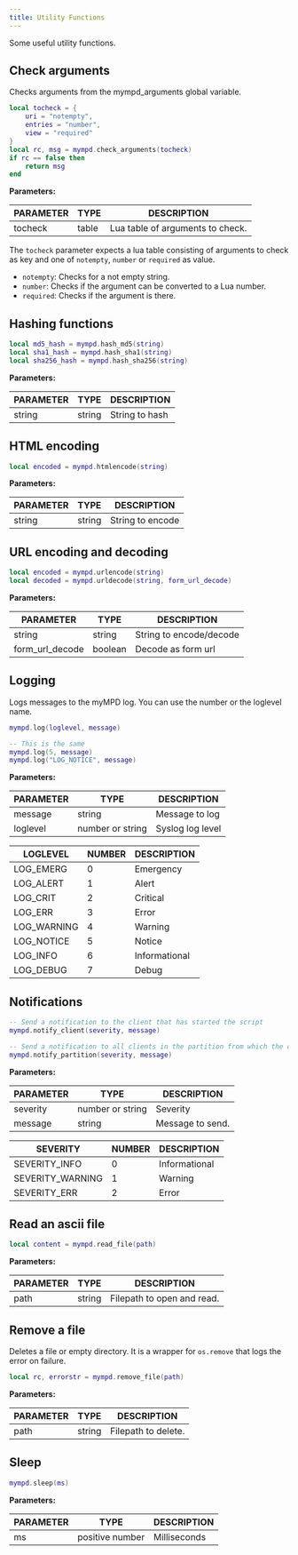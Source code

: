 ```yaml
---
title: Utility Functions
---
```


Some useful utility functions.

## Check arguments

Checks arguments from the mympd_arguments global variable.

```lua
local tocheck = {
    uri = "notempty",
    entries = "number",
    view = "required"
}
local rc, msg = mympd.check_arguments(tocheck)
if rc == false then
    return msg
end
```

**Parameters:**

| PARAMETER | TYPE | DESCRIPTION |
| --------- | ---- | ----------- |
| tocheck | table | Lua table of arguments to check. |

The `tocheck` parameter expects a lua table consisting of arguments to check as key and one of `notempty`, `number` or `required` as value.

- `notempty`: Checks for a not empty string.
- `number`: Checks if the argument can be converted to a Lua number.
- `required`: Checks if the argument is there.

## Hashing functions

```lua
local md5_hash = mympd.hash_md5(string)
local sha1_hash = mympd.hash_sha1(string)
local sha256_hash = mympd.hash_sha256(string)
```

**Parameters:**

| PARAMETER | TYPE | DESCRIPTION |
| --------- | ---- | ----------- |
| string | string | String to hash |

## HTML encoding

```lua
local encoded = mympd.htmlencode(string)
```

**Parameters:**

| PARAMETER | TYPE | DESCRIPTION |
| --------- | ---- | ----------- |
| string | string | String to encode |

## URL encoding and decoding

```lua
local encoded = mympd.urlencode(string)
local decoded = mympd.urldecode(string, form_url_decode)
```

**Parameters:**

| PARAMETER | TYPE | DESCRIPTION |
| --------- | ---- | ----------- |
| string | string | String to encode/decode |
| form_url_decode | boolean | Decode as form url |

## Logging

Logs messages to the myMPD log. You can use the number or the loglevel name.

```lua
mympd.log(loglevel, message)

-- This is the same
mympd.log(5, message)
mympd.log("LOG_NOTICE", message)
```

**Parameters:**

| PARAMETER | TYPE | DESCRIPTION |
| --------- | ---- | ----------- |
| message | string | Message to log |
| loglevel | number or string | Syslog log level |

| LOGLEVEL | NUMBER | DESCRIPTION |
| -------- | ------ | ----------- |
| LOG_EMERG | 0 | Emergency |
| LOG_ALERT | 1 | Alert |
| LOG_CRIT | 2 | Critical |
| LOG_ERR | 3 | Error |
| LOG_WARNING | 4 | Warning |
| LOG_NOTICE | 5 | Notice |
| LOG_INFO | 6 | Informational |
| LOG_DEBUG | 7 | Debug |

## Notifications

```lua
-- Send a notification to the client that has started the script
mympd.notify_client(severity, message)

-- Send a notification to all clients in the partition from which the client started the script
mympd.notify_partition(severity, message)
```

**Parameters:**

| PARAMETER | TYPE | DESCRIPTION |
| --------- | ---- | ----------- |
| severity | number or string | Severity |
| message | string | Message to send. |

| SEVERITY | NUMBER | DESCRIPTION |
| -------- | ------ | ----------- |
| SEVERITY_INFO | 0 | Informational |
| SEVERITY_WARNING | 1 | Warning |
| SEVERITY_ERR | 2 | Error |

## Read an ascii file

```lua
local content = mympd.read_file(path)
```

**Parameters:**

| PARAMETER | TYPE | DESCRIPTION |
| --------- | ---- | ----------- |
| path | string | Filepath to open and read. |

## Remove a file

Deletes a file or empty directory. It is a wrapper for `os.remove` that logs the error on failure.

```lua
local rc, errorstr = mympd.remove_file(path)
```

**Parameters:**

| PARAMETER | TYPE | DESCRIPTION |
| --------- | ---- | ----------- |
| path | string | Filepath to delete. |

## Sleep

```lua
mympd.sleep(ms)
```

**Parameters:**

| PARAMETER | TYPE | DESCRIPTION |
| --------- | ---- | ----------- |
| ms | positive number | Milliseconds |
